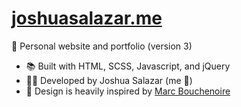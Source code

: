 
# [joshuasalazar.me](https://joshuasalazar.me/)

🤹 Personal website and portfolio (version 3)


- 📚 Built with HTML, SCSS, Javascript, and jQuery
- 👨‍💻 Developed by Joshua Salazar (me 🙋)
- 🎨 Design is heavily inspired by [Marc Bouchenoire](https://marcbouchenoire.com/)